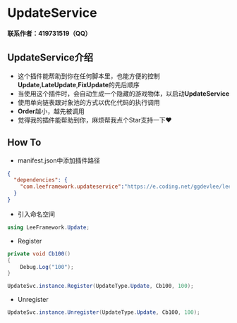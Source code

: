# UpdateService

**联系作者：419731519（QQ）**

## UpdateService介绍
- 这个插件能帮助到你在任何脚本里，也能方便的控制**Update**,**LateUpdate**,**FixUpdate**的先后顺序
- 当使用这个插件时，会自动生成一个隐藏的游戏物体，以启动**UpdateService**
- 使用单向链表跟对象池的方式以优化代码的执行调用
- **Order**越小，越先被调用
- 觉得我的插件能帮助到你，麻烦帮我点个Star支持一下❤️

## How To
- manifest.json中添加插件路径
```json
{
  "dependencies": {
	"com.leeframework.updateservice":"https://e.coding.net/ggdevlee/leeframework/UpdateService.git#1.0.0"
  }
}
```

- 引入命名空间
```csharp
using LeeFramework.Update;
```

- Register

```csharp
private void Cb100()
{
	Debug.Log("100");
}

UpdateSvc.instance.Register(UpdateType.Update, Cb100, 100);
```

- Unregister

```csharp
UpdateSvc.instance.Unregister(UpdateType.Update, Cb100, 100);
```